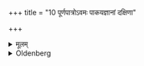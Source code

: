 +++
title = "10 पूर्णपात्रोऽवमः पाकयज्ञानां दक्षिणा"

+++

<details><summary>मूलम्</summary>

पूर्णपात्रोऽवमः पाकयज्ञानां दक्षिणा १०
</details>

<details><summary>Oldenberg</summary>

10. A full vessel (see Sūtra 7) is the lowest sacrificial fee at a Pākayajña.
</details>

